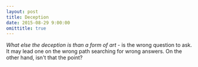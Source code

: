 ```yaml
---
layout: post
title: Deception
date: 2015-08-29 9:00:00
omittitle: true
---
```


*What else the deception is than a form of art* - is the wrong question to ask. It may lead one on the wrong path searching for wrong answers. On the other hand, isn't that the point?
